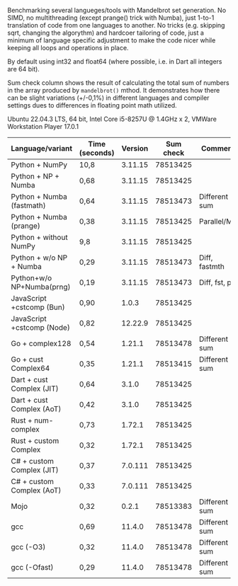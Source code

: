 Benchmarking several langueges/tools with Mandelbrot set generation. No SIMD, no multithreading (except prange() trick with Numba), just 1-to-1 translation of code from one languages to another. No tricks (e.g. skipping sqrt, changing the algorythm) and hardcoer tailoring of code, just a minimum of language specific adjustment to make the code nicer while keeping all loops and operations in place.

By default using int32 and float64 (where possible, i.e. in Dart all integers are 64 bit). 

Sum check column shows the result of calculating the total sum of numbers in the array produced by `mandelbrot()` mthod. It demonstrates how there can be slight variations (+/-0,1%) in different languages and compiler settings dues to differences in floating point math utilized.

Ubuntu 22.04.3 LTS, 64 bit, Intel Core i5-8257U @ 1.4GHz x 2, VMWare Workstation Player 17.0.1

| Language/variant          | Time (seconds) | Version | Sum check | Comment       |
|---------------------------|----------------|---------|-----------|---------------|
| Python + NumPy            | 10,8           | 3.11.15 | 78513425  |               |
| Python + NP + Numba       | 0,68           | 3.11.15 | 78513425  |               |
| Python + Numba (fastmath) | 0,64           | 3.11.15 | 78513473  | Different sum |
| Python + Numba (prange)   | 0,38           | 3.11.15 | 78513425  | Parallel/MT   |
| Python + without NumPy    | 9,8            | 3.11.15 | 78513425  |               |
| Python + w/o NP + Numba   | 0,29           | 3.11.15 | 78513473  | Diff, fastmth |
| Python+w/o NP+Numba(prng) | 0,19           | 3.11.15 | 78513473  | Diff, fst, prl|
| JavaScript +cstcomp (Bun) | 0,90           | 1.0.3   | 78513425  |               |
| JavaScript +cstcomp (Node)| 0,82           | 12.22.9 | 78513425  |               |
| Go + complex128           | 0,54           | 1.21.1  | 78513478  | Different sum |
| Go + cust Complex64       | 0,35           | 1.21.1  | 78513415  | Different sum |
| Dart + cust Complex (JIT) | 0,64           | 3.1.0   | 78513425  |               |
| Dart + cust Complex (AoT) | 0,42           | 3.1.0   | 78513425  |               |
| Rust + num-complex        | 0,73           | 1.72.1  | 78513425  |               |
| Rust + custom Complex     | 0,32           | 1.72.1  | 78513425  |               |
| C# + custom Complex (JIT) | 0,37           | 7.0.111 | 78513425  |               |
| C# + custom Complex (AoT) | 0,33           | 7.0.111 | 78513425  |               |
| Mojo                      | 0,32           | 0.2.1   | 78513383  | Different sum |
| gcc                       | 0,69           | 11.4.0  | 78513478  | Different sum |
| gcc (-O3)                 | 0,32           | 11.4.0  | 78513478  | Different sum |
| gcc (-Ofast)              | 0,29           | 11.4.0  | 78513478  | Different sum |
